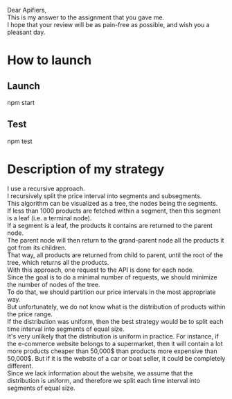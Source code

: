 Dear Apifiers,   
This is my answer to the assignment that you gave me.    
I hope that your review will be as pain-free as possible, and wish you a pleasant day.   

# How to launch
## Launch
npm start

## Test
npm test

# Description of my strategy   
I use a recursive approach.    
I recursively split the price interval into segments and subsegments.    
This algorithm can be visualized as a tree, the nodes being the segments.    
If less than 1000 products are fetched within a segment, then this segment is a leaf (i.e. a terminal node).    
If a segment is a leaf, the products it contains are returned to the parent node.    
The parent node will then return to the grand-parent node all the products it got from its children.    
That way, all products are returned from child to parent, until the root of the tree, which returns all the products.    
With this approach, one request to the API is done for each node.    
Since the goal is to do a minimal number of requests, we should minimize the number of nodes of the tree.    
To do that, we should partition our price intervals in the most appropriate way.    
But unfortunately, we do not know what is the distribution of products within the price range.    
If the distribution was uniform, then the best strategy would be to split each time interval into segments of equal size.    
It's very unlikely that the distribution is uniform in practice. For instance, if the e-commerce website belongs to a supermarket, then it will contain a lot more products cheaper than 50,000$ than products more expensive than 50,000$.  But if it is the website of a car or boat seller, it could be completely different.    
Since we lack information about the website, we assume that the distribution is uniform, and therefore we split each time interval into segments of equal size.
